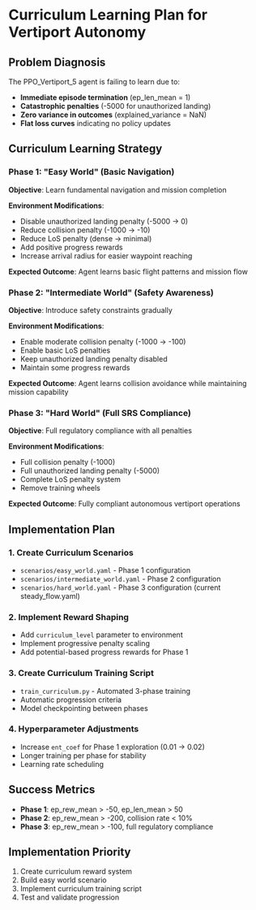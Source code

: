 # Curriculum Learning Plan for Vertiport Autonomy

## Problem Diagnosis
The PPO_Vertiport_5 agent is failing to learn due to:
- **Immediate episode termination** (ep_len_mean = 1)
- **Catastrophic penalties** (-5000 for unauthorized landing)
- **Zero variance in outcomes** (explained_variance = NaN)
- **Flat loss curves** indicating no policy updates

## Curriculum Learning Strategy

### Phase 1: "Easy World" (Basic Navigation)
**Objective**: Learn fundamental navigation and mission completion

**Environment Modifications**:
- Disable unauthorized landing penalty (-5000 → 0)
- Reduce collision penalty (-1000 → -10)
- Reduce LoS penalty (dense → minimal)
- Add positive progress rewards
- Increase arrival radius for easier waypoint reaching

**Expected Outcome**: Agent learns basic flight patterns and mission flow

### Phase 2: "Intermediate World" (Safety Awareness)
**Objective**: Introduce safety constraints gradually

**Environment Modifications**:
- Enable moderate collision penalty (-1000 → -100)
- Enable basic LoS penalties
- Keep unauthorized landing penalty disabled
- Maintain some progress rewards

**Expected Outcome**: Agent learns collision avoidance while maintaining mission capability

### Phase 3: "Hard World" (Full SRS Compliance)
**Objective**: Full regulatory compliance with all penalties

**Environment Modifications**:
- Full collision penalty (-1000)
- Full unauthorized landing penalty (-5000)
- Complete LoS penalty system
- Remove training wheels

**Expected Outcome**: Fully compliant autonomous vertiport operations

## Implementation Plan

### 1. Create Curriculum Scenarios
- `scenarios/easy_world.yaml` - Phase 1 configuration
- `scenarios/intermediate_world.yaml` - Phase 2 configuration
- `scenarios/hard_world.yaml` - Phase 3 configuration (current steady_flow.yaml)

### 2. Implement Reward Shaping
- Add `curriculum_level` parameter to environment
- Implement progressive penalty scaling
- Add potential-based progress rewards for Phase 1

### 3. Create Curriculum Training Script
- `train_curriculum.py` - Automated 3-phase training
- Automatic progression criteria
- Model checkpointing between phases

### 4. Hyperparameter Adjustments
- Increase `ent_coef` for Phase 1 exploration (0.01 → 0.02)
- Longer training per phase for stability
- Learning rate scheduling

## Success Metrics
- **Phase 1**: ep_rew_mean > -50, ep_len_mean > 50
- **Phase 2**: ep_rew_mean > -200, collision rate < 10%
- **Phase 3**: ep_rew_mean > -100, full regulatory compliance

## Implementation Priority
1. Create curriculum reward system
2. Build easy world scenario
3. Implement curriculum training script
4. Test and validate progression